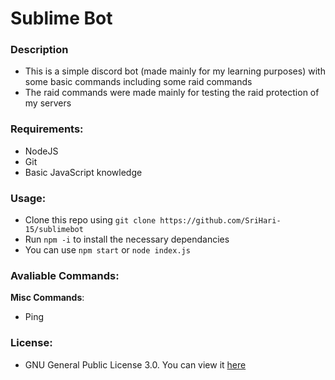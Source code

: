 # Sublime Bot

### Description
- This is a simple discord bot (made mainly for my learning purposes) with some basic commands including some raid commands
- The raid commands were made mainly for testing the raid protection of my servers

### Requirements:
- NodeJS
- Git
- Basic JavaScript knowledge

### Usage:
- Clone this repo using `git clone https://github.com/SriHari-15/sublimebot`
- Run `npm -i` to install the necessary dependancies
- You can use `npm start` or `node index.js`

### Avaliable Commands:
**Misc Commands**:
- Ping

### License:
- GNU General Public License 3.0. You can view it [here](https://github.com/SriHari-15/sublimebot/blob/main/LICENSE)
